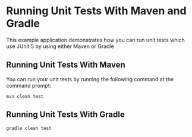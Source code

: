 # Running Unit Tests With Maven and Gradle

This example application demonstrates how you can run unit tests which use JUnit 5 by using
either Maven or Gradle

## Running Unit Tests With Maven

You can run your unit tests by running the following command at the command prompt:

    mvn clean test   

## Running Unit Tests With Gradle

    gradle clean test 